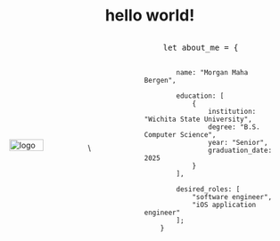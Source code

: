 <h1 align="center">
    hello world!
</h1>

<div style="display: flex; align-items: center; justify-content: center;">
    <div style="flex: 1;">
    <img src="https://github.com/user-attachments/assets/9cf2bf43-d4d9-410c-931b-f2a9b2da5020" alt="logo" style="width: 50%; margin-right: 20px;">\
    </div>
    <div style="flex: 1; padding-right: 20px;">
        <pre>
    let about_me = {
    
            name: "Morgan Maha Bergen",
    
            education: [
                {
                    institution: "Wichita State University",
                    degree: "B.S. Computer Science",
                    year: "Senior",
                    graduation_date: 2025
                }
            ],

            desired_roles: [
                "software engineer",
                "iOS application engineer"
            ];
        }    
</pre>
</div>
</div>
